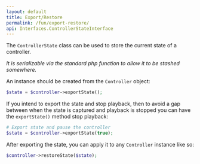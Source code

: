 ```yaml
---
layout: default
title: Export/Restore
permalink: /fun/export-restore/
api: Interfaces.ControllerStateInterface
---
```


The `ControllerState` class can be used to store the current state of a controller.

_It is serializable via the standard php function to allow it to be stashed somewhere._

An instance should be created from the `Controller` object:

```php
$state = $controller->exportState();
```


If you intend to export the state and stop playback,
then to avoid a gap between when the state is captured and playback is stopped you can have the `exportState()` method stop playback:

```php
# Export state and pause the controller
$state = $controller->exportState(true);
```


After exporting the state, you can apply it to any `Controller` instance like so:

```php
$controller->restoreState($state);
```
